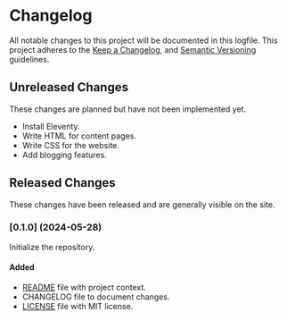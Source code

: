 # Changelog

All notable changes to this project will be documented in this logfile. This project adheres to the [Keep a Changelog](https://keepachangelog.com/en/1.1.0/),
and [Semantic Versioning](https://semver.org/spec/v2.0.0.html) guidelines.

## Unreleased Changes
These changes are planned but have not been implemented yet.
- Install Eleventy.
- Write HTML for content pages.
- Write CSS for the website.
- Add blogging features.

## Released Changes
These changes have been released and are generally visible on the site.

### [0.1.0] (2024-05-28)
Initialize the repository.

#### Added
- [README](README.md) file with project context.
- CHANGELOG file to document changes.
- [LICENSE](LICENSE.md) file with MIT license.